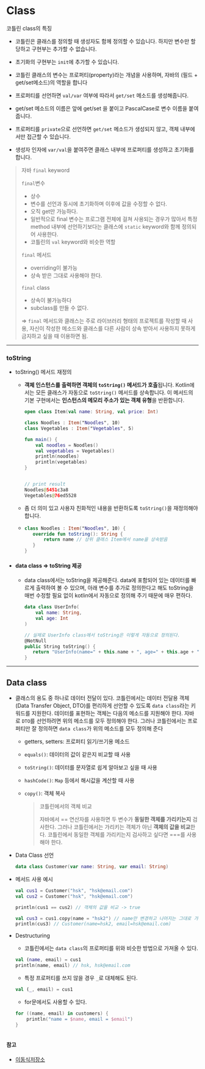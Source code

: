 # Class



코틀린 class의  특징

+ 코틀린은 클래스를 정의할 때 생성자도 함께 정의할 수 있습니다. 하지만 변수만 할당하고 구현부는 추가할 수 없습니다.
+ 초기화의 구현부는 `init`에 추가할 수 있습니다.
+ 코틀린 클래스의 변수는 프로퍼티(property)라는 개념을 사용하며, 자바의 (필드 + get/set메소드)의 역할을 합니다
+ 프로퍼티를 선언하면 `val/var` 여부에 따라서 `get/set` 메소드를 생성해줍니다.
+ get/set 메소드의 이름은 앞에 get/set 을 붙이고 PascalCase로 변수 이름을 붙여줍니다.
+ 프로퍼티를 `private`으로 선언하면 `get/set` 메소드가 생성되지 않고, 객체 내부에서만 접근할 수 있습니다.



+ 생성자 인자에 `var/val`을 붙여주면 클래스 내부에 프로퍼티를 생성하고 초기화를 합니다.





> 자바 `final` keyword
>
> `final`변수
>
> - 상수
> - 변수를 선언과 동시에 초기화하며 이후에 값을 수정할 수 없다.
> - 오직  get만 가능하다.
> - 일반적으로 final 변수는 프로그램 전체에 걸쳐 사용되는 경우가 많아서 특정 method 내부에 선언하기보다는 클래스에 `static` keyword와 함께 정의되어 사용한다.
> - 코틀린의 `val` keyword와 비슷한 역할
>
> `final` 메서드
>
> + overriding이 불가능
> + 상속 받은 그대로 사용해야 한다.
>
> `final` class
>
> + 상속이 불가능하다
> + subclass를 만들 수 없다.
>
> => `final` 메서드와 클래스는 주로 라이브러리 형태의 프로젝트를 작성할 때 사용, 자신이 작성한 메소드와 클래스를 다른 사람이 상속 받아서 사용하지 못하게 금지하고 싶을 때 이용하면 됨.





-----

### toString

+ toString() 메서드 재정의

  + **객체 인스턴스를 출력하면 객체의 `toString()` 메서드가 호출**됩니다. Kotlin에서는 모든 클래스가 자동으로 `toString()` 메서드를 상속합니다. 이 메서드의 기본 구현에서는 **인스턴스의 메모리 주소가 있는 객체 유형**을 반환합니다. 

    ```kotlin
    open class Item(val name: String, val price: Int)
    
    class Noodles : Item("Noodles", 10)
    class Vegetables : Item("Vegetables", 5)
    
    fun main() {
        val noodles = Noodles()
        val vegetables = Vegetables()
        println(noodles)
        println(vegetables)
    }
    
    
    // print result
    Noodles@5451c3a8
    Vegetables@76ed5528
    ```

  + 좀 더 의미 있고 사용자 친화적인 내용을 반환하도록 `toString()`을 재정의해야 합니다.    

  + ```kotlin
    class Noodles : Item("Noodles", 10) {
       override fun toString(): String {
           return name // 상위 클래스 Item에서 name을 상속받음
       }
    }    
    ```

  

+ #### data class => toString 제공

  + data class에서는 toString을 제공해준다. data에 포함되어 있는 데이터를 빠르게 출력하여 볼 수 있으며, 아래 변수를 추가로 정의한다고 해도 toString을 매번 수정할 필요 없이 kotlin에서 자동으로 정의해 주기 때문에 매우 편하다.

    ```kotlin
    data class UserInfo(
        val name: String,
        val age: Int
    )
    
    // 실제로 UserInfo class에서 toString은 이렇게 자동으로 정의된다. 
    @NotNull
    public String toString() {
       return "UserInfo(name=" + this.name + ", age=" + this.age + ")";
    }
    ```

    



-----

## Data class

+ 클래스의 용도 중 하나로 데이터 전달이 있다. 코틀린에서는 데이터 전달용 객체(Data Transfer Object, DTO)를 편리하게 선언할 수 있도록 `data class`라는 키워드를 지원한다. 데이터를 표현하는 객체는 다음의 메소드를 지원해야 한다. 자바로 `DTO`를 선언하려면 위의 메소드를 모두 정의해야 한다. 그러나 코틀린에서는 프로퍼티만 잘 정의하면 `data class`가 위의 메소드를 모두 정의해 준다

  + getters, setters: 프로퍼티 읽기/쓰기용 메소드

  + `equals()`: 데이터의 값이 같은지 비교할 때 사용

  + `toString()`: 데이터를 문자열로 쉽게 알아보고 싶을 때 사용

  + `hashCode()`: `Map` 등에서 해시값을 계산할 때 사용

  + `copy()`: 객체 복사

    > 코틀린에서의 객체 비교 
    >
    > 자바에서 == 연산자를 사용하면 두 변수가 **동일한 객체를 가리키는지** 검사한다. 그러나 코틀린에서는 가리키는 객체가 아닌 **객체의 값을 비교**한다. 코틀린에서 동일한 객체를 가리키는지 검사하고 싶다면 ===를 사용해야 한다.

+ Data Class 선언

  ```kotlin
  data class Customer(var name: String, var email: String)
  ```

+ 메서드 사용 예시

  ```kotlin
  val cus1 = Customer("hsk", "hsk@email.com")
  val cus2 = Customer("hsk", "hsk@email.com")
  
  println(cus1 == cus2) // 객체의 값을 비교 -> true
  ```

  ```kotlin
  val cus3 = cus1.copy(name = "hsk2") // name만 변경하고 나머지는 그대로 가져옴
  println(cus3) // Customer(name=hsk2, email=hsk@email.com)
  ```

+ Destructuring

  + 코틀린에서는 `data class`의 프로퍼티를 위와 비슷한 방법으로 가져올 수 있다.

  ```kotlin
  val (name, email) = cus1
  println(name, email) // hsk, hsk@email.com
  ```

  + 특정 프로퍼티를 쓰지 않을 경우 `_`로 대체해도 된다.

  ```kotlin
  val (_, email) = cus1
  ```

  + for문에서도 사용할 수 있다.

  ```kotlin
  for ((name, email) in customers) {
      println("name = $name, email = $email")
  }



#### 참고

+ [이동식저장소](https://thinking-face.tistory.com/entry/Kotlin-%EB%8D%B0%EC%9D%B4%ED%84%B0-%ED%81%B4%EB%9E%98%EC%8A%A4)

